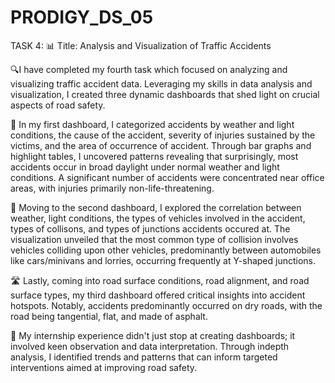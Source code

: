 # PRODIGY_DS_05
TASK 4:
📊 Title: Analysis and Visualization of  Traffic Accidents 

🔍I have completed my fourth task which focused on analyzing and visualizing traffic accident data. Leveraging my skills in data analysis and visualization, I created three dynamic dashboards that shed light on crucial aspects of road safety.

🚦 In my first dashboard, I categorized accidents by weather and light conditions, the cause of the accident, severity of injuries sustained by the victims, and the area of occurrence of accident. Through bar graphs and highlight tables, I uncovered patterns revealing that surprisingly, most accidents occur in broad daylight under normal weather and light conditions. A significant number of accidents were concentrated near office areas, with injuries primarily non-life-threatening.

🚗 Moving to the second dashboard, I explored the correlation between weather, light conditions, the types of vehicles involved in the accident, types of collisons, and types of junctions accidents occured at. The visualization unveiled that the most common type of collision involves vehicles colliding upon other vehicles, predominantly between automobiles like cars/minivans and lorries, occurring frequently at Y-shaped junctions.

🛣️ Lastly, coming into road surface conditions, road alignment, and road surface types, my third dashboard offered critical insights into accident hotspots. Notably, accidents predominantly occurred on dry roads, with the road being tangential, flat, and made of asphalt.

🌟 My internship experience didn't just stop at creating dashboards; it involved keen observation and data interpretation. Through indepth analysis, I identified trends and patterns that can inform targeted interventions aimed at improving road safety.
